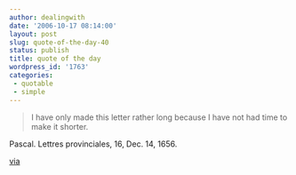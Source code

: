 ```yaml
---
author: dealingwith
date: '2006-10-17 08:14:00'
layout: post
slug: quote-of-the-day-40
status: publish
title: quote of the day
wordpress_id: '1763'
categories:
 - quotable
 - simple
---
```


> I have only made this letter rather long because I have not had time to make
it shorter.

Pascal. Lettres provinciales, 16, Dec. 14, 1656.

[via][1]

   [1]: http://feeds.feedburner.com/~r/Architectonic/~3/38009653/daytripr-soft-launch.html

